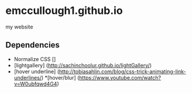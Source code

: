 # emccullough1.github.io
my website

## Dependencies
* Normalize CSS []
* [lightgallery] 
(http://sachinchoolur.github.io/lightGallery/)
* [hover underline] (http://tobiasahlin.com/blog/css-trick-animating-link-underlines/)
*[hover/blur] (https://www.youtube.com/watch?v=W0ubfqwd4G4)
